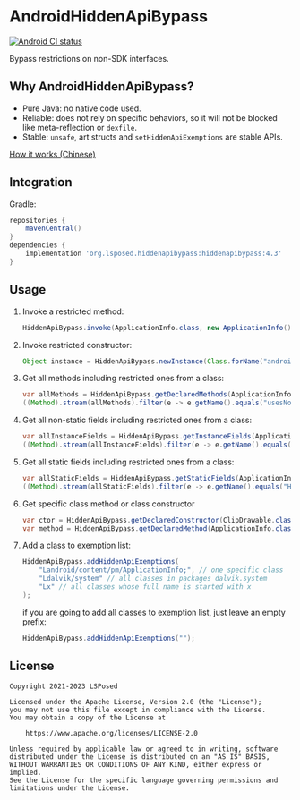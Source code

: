 # AndroidHiddenApiBypass

[![Android CI status](https://github.com/LSPosed/AndroidHiddenApiBypass/actions/workflows/android.yml/badge.svg?branch=main)](https://github.com/LSPosed/AndroidHiddenApiBypass/actions/workflows/android.yml)

Bypass restrictions on non-SDK interfaces.

## Why AndroidHiddenApiBypass?

- Pure Java: no native code used.
- Reliable: does not rely on specific behaviors, so it will not be blocked like meta-reflection or `dexfile`.
- Stable: `unsafe`, art structs and `setHiddenApiExemptions` are stable APIs.

[How it works (Chinese)](https://lovesykun.cn/archives/android-hidden-api-bypass.html)

## Integration

Gradle:

```gradle
repositories {
    mavenCentral()
}
dependencies {
    implementation 'org.lsposed.hiddenapibypass:hiddenapibypass:4.3'
}
```

## Usage

1. Invoke a restricted method:
    ```java
    HiddenApiBypass.invoke(ApplicationInfo.class, new ApplicationInfo(), "usesNonSdkApi"/*, args*/)
    ```
1. Invoke restricted constructor:
    ```java
    Object instance = HiddenApiBypass.newInstance(Class.forName("android.app.IActivityManager$Default")/*, args*/);
    ```
1. Get all methods including restricted ones from a class:
    ```java
    var allMethods = HiddenApiBypass.getDeclaredMethods(ApplicationInfo.class);
    ((Method).stream(allMethods).filter(e -> e.getName().equals("usesNonSdkApi")).findFirst().get()).invoke(new ApplicationInfo());
    ```
1. Get all non-static fields including restricted ones from a class:
    ```java
    var allInstanceFields = HiddenApiBypass.getInstanceFields(ApplicationInfo.class);
    ((Method).stream(allInstanceFields).filter(e -> e.getName().equals("longVersionCode")).findFirst().get()).get(new ApplicationInfo());
    ```
1. Get all static fields including restricted ones from a class:
    ```java
    var allStaticFields = HiddenApiBypass.getStaticFields(ApplicationInfo.class);
    ((Method).stream(allStaticFields).filter(e -> e.getName().equals("HIDDEN_API_ENFORCEMENT_DEFAULT")).findFirst().get()).get(null);
    ```
1. Get specific class method or class constructor
    ```java
    var ctor = HiddenApiBypass.getDeclaredConstructor(ClipDrawable.class /*, args */);
    var method = HiddenApiBypass.getDeclaredMethod(ApplicationInfo.class, "getHiddenApiEnforcementPolicy" /*, args */);
    ```
1. Add a class to exemption list:
    ```java
    HiddenApiBypass.addHiddenApiExemptions(
        "Landroid/content/pm/ApplicationInfo;", // one specific class
        "Ldalvik/system" // all classes in packages dalvik.system
        "Lx" // all classes whose full name is started with x
    );
    ```
    if you are going to add all classes to exemption list, just leave an empty prefix:
    ```java
    HiddenApiBypass.addHiddenApiExemptions("");
    ```
## License

    Copyright 2021-2023 LSPosed

    Licensed under the Apache License, Version 2.0 (the "License");
    you may not use this file except in compliance with the License.
    You may obtain a copy of the License at

        https://www.apache.org/licenses/LICENSE-2.0

    Unless required by applicable law or agreed to in writing, software
    distributed under the License is distributed on an "AS IS" BASIS,
    WITHOUT WARRANTIES OR CONDITIONS OF ANY KIND, either express or implied.
    See the License for the specific language governing permissions and
    limitations under the License.

